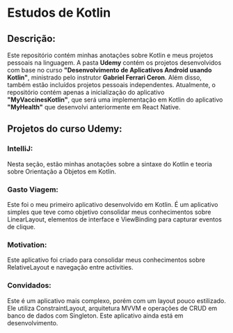 # Estudos de Kotlin

## Descrição:
Este repositório contém minhas anotações sobre Kotlin e meus projetos pessoais na linguagem. 
A pasta **Udemy** contém os projetos desenvolvidos com base no curso **"Desenvolvimento de Aplicativos Android usando Kotlin"**, ministrado pelo instrutor **Gabriel Ferrari Ceron**. 
Além disso, também estão incluídos projetos pessoais independentes. 
Atualmente, o repositório contém apenas a inicialização do aplicativo **"MyVaccinesKotlin"**, que será uma implementação em Kotlin do aplicativo **"MyHealth"** que desenvolvi anteriormente em React Native.

## Projetos do curso Udemy:

### IntelliJ:
Nesta seção, estão minhas anotações sobre a sintaxe do Kotlin e teoria sobre Orientação a Objetos em Kotlin.

### Gasto Viagem:
Este foi o meu primeiro aplicativo desenvolvido em Kotlin. 
É um aplicativo simples que teve como objetivo consolidar meus conhecimentos sobre LinearLayout, elementos de interface e ViewBinding para capturar eventos de clique.

### Motivation:
Este aplicativo foi criado para consolidar meus conhecimentos sobre RelativeLayout e navegação entre activities.

### Convidados:
Este é um aplicativo mais complexo, porém com um layout pouco estilizado. 
Ele utiliza ConstraintLayout, arquitetura MVVM e operações de CRUD em banco de dados com Singleton. Este aplicativo ainda está em desenvolvimento.
